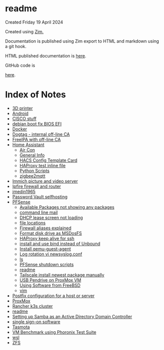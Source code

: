 # readme
Created Friday 19 April 2024

Created using [Zim.](https://zim-wiki.org/)

Documentation is published using Zim export to HTML and markdown using a git hook.

HTML published documentation is [here](https://jmedin1965.github.io/Notes/index.html).

GitHub code is

 [here](https://github.com/jmedin1965/Notes).


# Index of Notes

* [3D printer](./3D_printer.md)
* [Android](./Android.md)
* [CISCO stuff](./CISCO_stuff.md)
* [debian boot fix BIOS EFI](./debian_boot_fix_BIOS_EFI.md)
* [Docker](./Docker.md)
* [Dogtag - internal off-line CA](./Dogtag_-_internal_off-line_CA.md)
* [FreeIPA with off-line CA](./FreeIPA_with_off-line_CA.md)
* [Home Assistant](./Home_Assistant.md)
	* [Air Con](./Home_Assistant/Air_Con.md)
	* [General Info](./Home_Assistant/General_Info.md)
	* [HACS Config Template Card](./Home_Assistant/HACS_Config_Template_Card.md)
	* [HAProxy test inline file](./Home_Assistant/HAProxy_test_inline_file.md)
	* [Python Scripts](./Home_Assistant/Python_Scripts.md)
	* [zigbee2mqtt](./Home_Assistant/zigbee2mqtt.md)
* [Immich picture and video server](./Immich_picture_and_video_server.md)
* [Ipfire firewall and router](./Ipfire_firewall_and_router.md)
* [jmedin1965](./jmedin1965.md)
* [Password Vault selfhosting](./Password_Vault_selfhosting.md)
* [PFSense](./PFSense.md)
	* [Available Packages not showing any packages](./PFSense/Available_Packages_not_showing_any_packages.md)
	* [command line mail](./PFSense/command_line_mail.md)
	* [DHCP lease screen not loading](./PFSense/DHCP_lease_screen_not_loading.md)
	* [file locations](./PFSense/file_locations.md)
	* [Firewall aliases explained](./PFSense/Firewall_aliases_explained.md)
	* [Format disk drive as MSDosFS](./PFSense/Format_disk_drive_as_MSDosFS.md)
	* [HAProxy keep alive for ssh](./PFSense/HAProxy_keep_alive_for_ssh.md)
	* [install and use bind instead of Unbound](./PFSense/install_and_use_bind_instead_of_Unbound.md)
	* [Install qemu-guest-agent](./PFSense/Install_qemu-guest-agent.md)
	* [Log rotation vi newsyslog.conf](./PFSense/Log_rotation_vi_newsyslog.conf.md)
	* [ls](./PFSense/ls.md)
	* [PFSense shutdown scripts](./PFSense/PFSense_shutdown_scripts.md)
	* [readme](./PFSense/readme.md)
	* [Tailscale install newest package manually](./PFSense/Tailscale_install_newest_package_manually.md)
	* [USB Pendrive on ProxMox VM](./PFSense/USB_Pendrive_on_ProxMox_VM.md)
	* [Using Software from FreeBSD](./PFSense/Using_Software_from_FreeBSD.md)
	* [vim](./PFSense/vim.md)
* [Postfix configuration for a host or server](./Postfix_configuration_for_a_host_or_server.md)
* [ProxMox](./ProxMox.md)
* [Rancher k3s cluster](./Rancher_k3s_cluster.md)
* [readme](./readme.md)
* [Setting up Samba as an Active Directory Domain Controller](./Setting_up_Samba_as_an_Active_Directory_Domain_Controller.md)
* [single sign-on software](./single_sign-on_software.md)
* [Tasmota](./Tasmota.md)
* [VM Benchmark using Phoronix Test Suite](./VM_Benchmark_using_Phoronix_Test_Suite.md)
* [wsl](./wsl.md)
* [ZFS](./ZFS.md)


